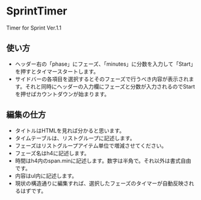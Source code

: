 # SprintTimer

Timer for Sprint Ver.1.1

## 使い方

- ヘッダー右の「phase」にフェーズ、「minutes」に分数を入力して「Start」を押すとタイマースタートします。
- サイドバーの各項目を選択するとそのフェーズで行うべき内容が表示されます。それと同時にヘッダーの入力欄にフェーズと分数が入力されるのでStartを押せばカウントダウンが始まります。

## 編集の仕方

- タイトルはHTMLを見れば分かると思います。
- タイムテーブルは、リストグループに記述します。
- フェーズはリストグループアイテム単位で増減させてください。
- フェーズ名はh4に記述します。
- 時間はh4内のspan.minに記述します。数字は半角で。それ以外は書式自由です。
- 内容はul内に記述します。
- 現状の構造通りに編集すれば、選択したフェーズのタイマーが自動反映されるはずです。
